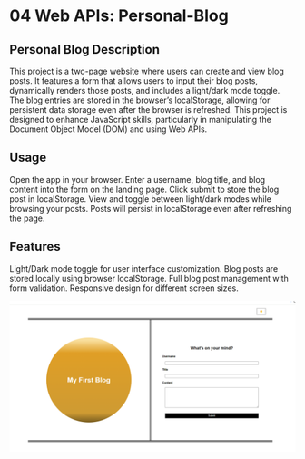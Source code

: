# 04 Web APIs: Personal-Blog

## Personal Blog Description

This project is a two-page website where users can create and view blog posts. It features a form that allows users to input their blog posts, dynamically renders those posts, and includes a light/dark mode toggle. The blog entries are stored in the browser’s localStorage, allowing for persistent data storage even after the browser is refreshed. This project is designed to enhance JavaScript skills, particularly in manipulating the Document Object Model (DOM) and using Web APIs.

## Usage

Open the app in your browser.
Enter a username, blog title, and blog content into the form on the landing page.
Click submit to store the blog post in localStorage.
View and toggle between light/dark modes while browsing your posts.
Posts will persist in localStorage even after refreshing the page.

## Features

Light/Dark mode toggle for user interface customization.
Blog posts are stored locally using browser localStorage.
Full blog post management with form validation.
Responsive design for different screen sizes.

![image 1](image-1.png)